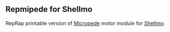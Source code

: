Repmipede for Shellmo
---------------------

RepRap printable version of [Micropede][URL01] motor module for [Shellmo][URL02].

[URL01]: http://shellmo.org/making-micropede.html
[URL02]: http://shellmo.org/
